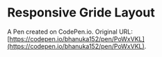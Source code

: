 # Responsive Gride Layout

A Pen created on CodePen.io. Original URL: [https://codepen.io/bhanuka152/pen/PoWxVKL](https://codepen.io/bhanuka152/pen/PoWxVKL).


